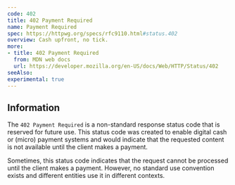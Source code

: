 ```yaml
---
code: 402
title: 402 Payment Required
name: Payment Required
spec: https://httpwg.org/specs/rfc9110.html#status.402
overview: Cash upfront, no tick.
more:
- title: 402 Payment Required
  from: MDN web docs
  url: https://developer.mozilla.org/en-US/docs/Web/HTTP/Status/402
seeAlso:
experimental: true
---
```


## Information

The `402 Payment Required` is a non-standard response status code that is reserved for future use. This status code was created to enable digital cash or (micro) payment systems and would indicate that the requested content is not available until the client makes a payment.

Sometimes, this status code indicates that the request cannot be processed until the client makes a payment. However, no standard use convention exists and different entities use it in different contexts.
